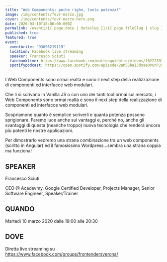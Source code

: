 ```yaml
---
title: "Web Components: poche righe, tanta potenza!"
image: /img/contents/fevr-marzo.jpg
cover: /img/contents/fevr-marzo-hero.png
date: 2020-03-10T18:00:00.000Z
permalink: /eventi/{{ page.date | dateslug }}/{{ page.fileSlug | slug }}/index.html
published: true
featured: true
event:
  eventbrite: "93896219119"
  location: Facebook live streaming
  speaker: Francesco Sciuti
  facebooklive: https://www.facebook.com/matteoguidotto/videos/10222393723935826
  spotifypodcast: https://open.spotify.com/episode/2aM5ShaIJdXaeOVUnPJXLf
---
```

I Web Components sono ormai realtà e sono il next step della realizzazione di componenti ed interfacce web modulari.

Che li si scrivano in Vanilla JS o con uno dei tanti tool ormai sul mercato, i Web Components sono ormai realtà e sono il next step della realizzazione di componenti ed interfacce web modulari.

Scopriamone quanto è semplice scriverli e quanta potenza possono sprigionare. Faremo luce anche sui vantaggi e, perché no, anche gli svantaggi di questa (neanche troppo) nuova tecnologia che renderà ancora più potenti le nostre applicazioni.

Per dimostrarlo vedremo una strana combinazione tra un web components (scritto in Angular) ed il famosissimo Wordpress...sembra una strana coppia ma funziona!

## SPEAKER

Francesco Sciuti

CEO @ Acadevmy, Google Certified Developer, Projects Manager, Senior Software Engineer, Speaker/Trainer

## QUANDO

Martedì 10 marzo 2020 dalle 19:00 alle 20:30

## DOVE

Diretta live streaming su https://www.facebook.com/groups/frontendersverona/